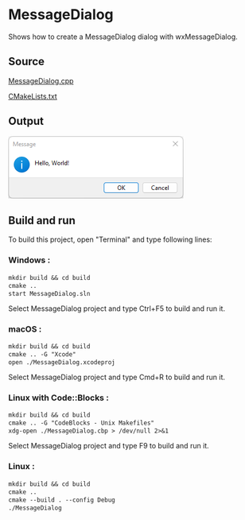 # MessageDialog

Shows how to create a MessageDialog dialog with wxMessageDialog.

## Source

[MessageDialog.cpp](MessageDialog.cpp)

[CMakeLists.txt](CMakeLists.txt)

## Output

![output](../../../docs/Pictures/MessageDialog.png)

## Build and run

To build this project, open "Terminal" and type following lines:

### Windows :

``` shell
mkdir build && cd build
cmake .. 
start MessageDialog.sln
```

Select MessageDialog project and type Ctrl+F5 to build and run it.

### macOS :

``` shell
mkdir build && cd build
cmake .. -G "Xcode"
open ./MessageDialog.xcodeproj
```

Select MessageDialog project and type Cmd+R to build and run it.

### Linux with Code::Blocks :

``` shell
mkdir build && cd build
cmake .. -G "CodeBlocks - Unix Makefiles"
xdg-open ./MessageDialog.cbp > /dev/null 2>&1
```

Select MessageDialog project and type F9 to build and run it.

### Linux :

``` shell
mkdir build && cd build
cmake .. 
cmake --build . --config Debug
./MessageDialog
```
